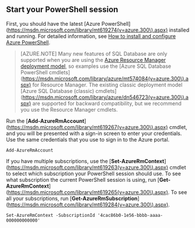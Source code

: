 
## Start your PowerShell session

First, you should have the latest [Azure PowerShell](https://msdn.microsoft.com/library/mt619274(v=azure.300\).aspx) installed and running. For detailed information, see [How to install and configure Azure PowerShell](../articles/powershell-install-configure.md).


>[AZURE.NOTE] Many new features of SQL Database are only supported when you are using the [Azure Resource Manager deployment model](../articles/azure-resource-manager/resource-group-overview.md), so examples use the [Azure SQL Database PowerShell cmdlets](https://msdn.microsoft.com/library/azure/mt574084(v=azure.300\).aspx) for Resource Manager. The existing classic deployment model [Azure SQL Database (classic) cmdlets](https://msdn.microsoft.com/library/azure/dn546723(v=azure.300\).aspx) are supported for backward compatibility, but we recommend you use the Resource Manager cmdlets.


Run the [**Add-AzureRmAccount**](https://msdn.microsoft.com/library/mt619267(v=azure.300\).aspx) cmdlet, and you will be presented with a sign-in screen to enter your credentials. Use the same credentials that you use to sign in to the Azure portal.

	Add-AzureRmAccount

If you have multiple subscriptions, use the [**Set-AzureRmContext**](https://msdn.microsoft.com/library/mt619263(v=azure.300\).aspx) cmdlet to select which subscription your PowerShell session should use. To see what subscription the current PowerShell session is using, run [**Get-AzureRmContext**](https://msdn.microsoft.com/library/mt619265(v=azure.300\).aspx). To see all your subscriptions, run [**Get-AzureRmSubscription**](https://msdn.microsoft.com/library/mt619284(v=azure.300\).aspx).

	Set-AzureRmContext -SubscriptionId '4cac86b0-1e56-bbbb-aaaa-000000000000'
